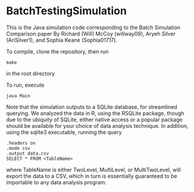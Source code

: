 # BatchTestingSimulation

This is the Java simulation code corresponding to the Batch Simulation Comparison paper By Richard (Will) McCoy (willway09), Aryeh Silver (AriSilver1), and Sophia Keane (Sophia01717).

To compile, clone the repository, then run
```
make
```
in the root directory

To run, execute

```
java Main
```

Note that the simulation outputs to a SQLite database, for streamlined querying. We analyzed the data in R, using the RSQLite package, though due to the ubiquity of SQLite, either native access or a popular package should be available for your choice of data analysis technique. In addition, using the sqlite3 executable, running the query
```
.headers on
.mode csv
.output data.csv
SELECT * FROM <TableName>
```
where TableName is either TwoLevel, MultiLevel, or MultiTwoLevel, will export the data to a CSV, which in turn is essentially guaranteed to be importable to any data analysis program.






